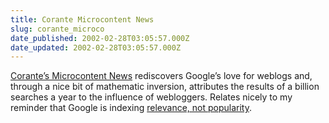 ```yaml
---
title: Corante Microcontent News
slug: corante_microco
date_published: 2002-02-28T03:05:57.000Z
date_updated: 2002-02-28T03:05:57.000Z
---
```


[Corante’s Microcontent News](http://www.corante.com/microcontent/) rediscovers Google’s love for weblogs and, through a nice bit of mathematic inversion, attributes the results of a billion searches a year to the influence of webloggers. Relates nicely to my reminder that Google is indexing [relevance, not popularity](http://www.kottke.org/cgi-bin/comments/display.pl?threadid=17#529).
